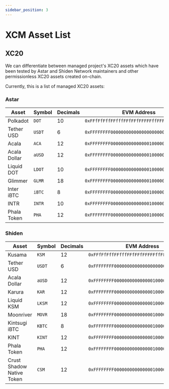 ```yaml
---
sidebar_position: 3
---
```


# XCM Asset List

## XC20

We can differentiate between managed project's XC20 assets which have been tested by Astar and Shiden Network maintainers and other permissionless XC20 assets created on-chain.

Currently, this is a list of managed XC20 assets:

### Astar

Asset | Symbol | Decimals | EVM Address | Asset Id
---| --- | --- | --- | --- 
Polkadot | `DOT` | 10 | `0xFFfFfFffFFfffFFfFFfFFFFFffFFFffffFfFFFfF` | `340282366920938463463374607431768211455`
Tether USD | `USDT` | 6 | `0xFFFFFFFF000000000000000000000001000007C0` | `4294969280`
Acala | `ACA` | 12 | `0xFFFFFFFF00000000000000010000000000000000` | `18446744073709551616`
Acala Dollar | `aUSD` | 12 | `0xFFFFFFFF00000000000000010000000000000001` | `18446744073709551617`
Liquid DOT | `LDOT` | 10 | `0xFFFFFFFF00000000000000010000000000000002` | `18446744073709551618`
Glimmer | `GLMR` | 18 | `0xFFFFFFFF00000000000000010000000000000003` | `18446744073709551619`
Inter iBTC | `iBTC` | 8 | `0xFFFFFFFF00000000000000010000000000000004` | `18446744073709551620`
INTR | `INTR` | 10 | `0xFFFFFFFF00000000000000010000000000000005` | `18446744073709551621`
Phala Token | `PHA` | 12 | `0xFFFFFFFF00000000000000010000000000000006` | `18446744073709551622`


### Shiden

Asset | Symbol | Decimals | EVM Address | Asset Id
---| --- | --- | --- | --- 
Kusama | `KSM` | 12 | `0xFFfFfFffFFfffFFfFFfFFFFFffFFFffffFfFFFfF` | `340282366920938463463374607431768211455`
Tether USD | `USDT` | 6 | `0xFFFFFFFF000000000000000000000001000007C0` | `4294969280`
Acala Dollar | `aUSD` | 12 | `0xFFFFFFFF00000000000000010000000000000000` | `18446744073709551616`
Karura | `KAR` | 12 | `0xFFFFFFFF00000000000000010000000000000002` | `18446744073709551618`
Liquid KSM | `LKSM` | 12 | `0xFFFFFFFF00000000000000010000000000000003` | `18446744073709551619`
Moonriver | `MOVR` | 18 | `0xFFFFFFFF00000000000000010000000000000004` | `18446744073709551620`
Kintsugi iBTC | `KBTC` | 8 | `0xFFFFFFFF00000000000000010000000000000005` | `18446744073709551621`
KINT | `KINT` | 12 | `0xFFFFFFFF00000000000000010000000000000006` | `18446744073709551622`
Phala Token | `PHA` | 12 | `0xFFFFFFFF00000000000000010000000000000007` | `18446744073709551623`
Crust Shadow Native Token | `CSM` | 12 | `0xFFFFFFFF00000000000000010000000000000008` | `18446744073709551624`
